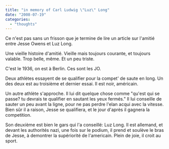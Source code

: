 ```yaml
---
title: "in memory of Carl Ludwig \"Luz\" Long"
date: "2008-07-19"
categories: 
  - "thoughts"
---
```


Ce n'est pas sans un frisson que je termine de lire un article sur l'amitié entre Jesse Owens et Luz Long.

Une vieille histoire d'amitié. Vieille mais toujours courante, et toujours valable. Trop belle, même. Et un peu triste.

C'est le 1936, on est à Berlin. Ces sont les JO.

Deux athlètes essayent de se qualifier pour la compet' de saute en long. Un des deux est au troisième et dernier essai. Il est noir, américain.

Un autre athlète s'approche. Il lui dit quelque chose comme "qu'est qui se passe? tu devrais te qualifier en sautant les yeux fermés." Il lui conseille de sauter un peu avant la ligne, pour ne pas perdre l'elan acqui avec la vitesse. Bien sûr il a raison, Jesse se qualifiera, et le jour d'après il gagnera la competition.

Son deuxième est bien le gars qui l'a conseillé: Luz Long. Il est allemand, et devant les authorités nazi, une fois sur le podium, il prend et soulève le bras de Jesse, à demontrer la supériorité de l'americain. Plein de joie, il croit au sport.
